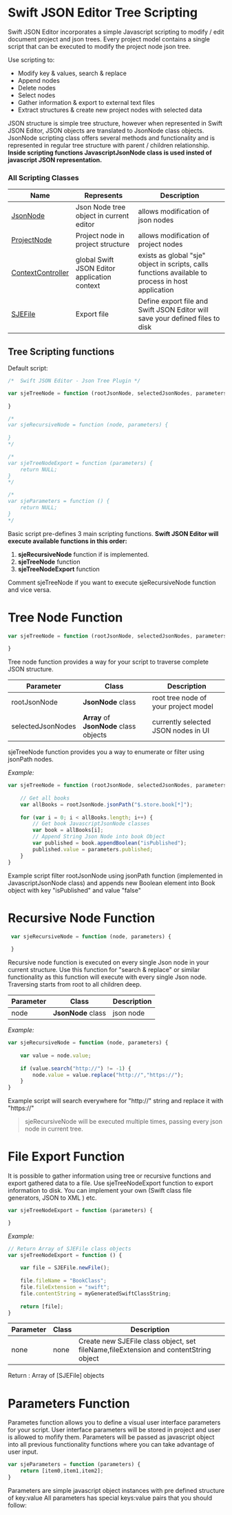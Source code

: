 
# Swift JSON Editor Tree Scripting

Swift JSON Editor incorporates a simple Javascript scripting to modify / edit document project and json trees. Every project model contains a single script that can be executed to modify the project node json tree.

Use scripting to:

- Modify key & values, search & replace
- Append nodes
- Delete nodes
- Select nodes
- Gather information & export to external text files
- Extract structures & create new project nodes with selected data

JSON structure is simple tree structure, however when represented in Swift JSON Editor, JSON objects are translated to JsonNode class objects. JsonNode scripting class offers several methods and functionality and is represented in regular tree structure with parent / children relationship. **Inside scripting functions JavascriptJsonNode class is used insted of javascript JSON representation.**

### All Scripting Classes

| Name | Represents | Description |
|----|----|----|
| [JsonNode](SwiftJSONEditor-JavascriptJsonNode.md) | Json Node tree object in current editor | allows modification of json nodes |
| [ProjectNode](SwiftJSONEditor-JavascriptProjectNode.md) | Project node in project structure | allows modification of project nodes |
| [ContextController](SwiftJSONEditor-JavascriptContextController.md) | global Swift JSON Editor application context | exists as global "sje" object in scripts, calls functions available to process in host application |
| [SJEFile](SwiftJSONEditor-SJEFile.md) | Export file | Define export file and Swift JSON Editor will save your defined files to disk |


## Tree Scripting functions

Default script:

```javascript
/*  Swift JSON Editor - Json Tree Plugin */

var sjeTreeNode = function (rootJsonNode, selectedJsonNodes, parameters) {
    
}

/*
var sjeRecursiveNode = function (node, parameters) {
 
}
*/

/*
var sjeTreeNodeExport = function (parameters) {
	return NULL;
}
*/

/*
var sjeParameters = function () {
	return NULL;
}
*/

```

Basic script pre-defines 3 main scripting functions. **Swift JSON Editor will execute available functions in this order:**

1. **sjeRecursiveNode** function if is implemented.
2. **sjeTreeNode** function 
3. **sjeTreeNodeExport** function

Comment sjeTreeNode if you want to execute sjeRecursiveNode function and vice versa. 



# Tree Node Function

```javascript
var sjeTreeNode = function (rootJsonNode, selectedJsonNodes, parameters) {
    
}
```

Tree node function provides a way for your script to traverse complete JSON structure. 

| Parameter | Class | Description |
|---|----|----|
| rootJsonNode | **JsonNode** class | root tree node of your project model |
| selectedJsonNodes | **Array** of **JsonNode** class objects  | currently selected JSON nodes in UI |

sjeTreeNode function provides you a way to enumerate or filter using jsonPath nodes. 

*Example:*

```javascript
var sjeTreeNode = function (rootJsonNode, selectedJsonNodes, parameters) {
   
  	// Get all books
  	var allBooks = rootJsonNode.jsonPath("$.store.book[*]");
  
    for (var i = 0; i < allBooks.length; i++) {
  		// Get book JavascriptJsonNode classes
  		var book = allBooks[i];
  		// Append String Json Node into book Object
      	var published = book.appendBoolean("isPublished");
      	published.value = parameters.published;
	}
}
```

Example script filter rootJsonNode using jsonPath function (implemented in JavascriptJsonNode class) and appends new Boolean element into Book object with key "isPublished" and value "false"



# Recursive Node Function

```javascript
 var sjeRecursiveNode = function (node, parameters) {
 
 }
```

Recursive node function is executed on every single Json node in your current structure. Use this function for "search & replace" or similar functionality as this function will execute with every single Json node. Traversing starts from root to all children deep.

| Parameter | Class | Description |
|---|----|----|
| node | **JsonNode** class | json node  |


*Example:*

```javascript
var sjeRecursiveNode = function (node, parameters) {
 
   	var value = node.value;
  
   	if (value.search("http://") != -1) {
   		node.value = value.replace("http://","https://");
	}
}
```

Example script will search everywhere for "http://" string and replace it with "https://"

> sjeRecursiveNode will be executed multiple times, passing every json node in current tree.



# File Export Function

It is possible to gather information using tree or recursive functions and export gathered data to a file. Use sjeTreeNodeExport function to export information to disk. You can implement your own (Swift class file generators, JSON to XML ) etc.

```javascript
var sjeTreeNodeExport = function (parameters) {

}
```

*Example:*
```javascript
// Return Array of SJEFile class objects
var sjeTreeNodeExport = function () {
	
	var file = SJEFile.newFile();
	
   	file.fileName = "BookClass";
   	file.fileExtension = "swift";
   	file.contentString = myGeneratedSwiftClassString;
   	
  	return [file];
}
```

| Parameter | Class | Description |
|---|----|----|
| none | none | Create new SJEFile class object, set fileName,fileExtension and contentString object |
Return : Array of [SJEFile] objects

# Parameters Function

Parametes function allows you to define a visual user interface parameters for your script. User interface parameters will be stored in project and user is allowed to mofify them. Parameters will be passed as javascript object into all previous functionality functions where you can take advantage of user input. 

```javascript
var sjeParameters = function (parameters) {
    return [item0,item1,item2];
}
```

Parameters are simple javascript object instances with pre defined structure of key:value
All parameters has special keys:value pairs that you should follow:


